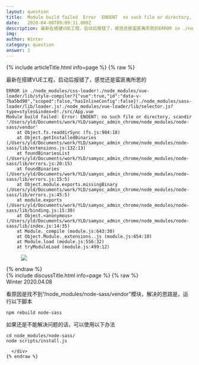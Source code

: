 ```yaml
---
layout: question
title:  Module build failed  Error  ENOENT  no such file or directory, scandir '/Users/yld/Documents/work/YLD/samyoc_admin_chrome/node_modules/node-sass/vendor'
date:   2020-04-08T09:09:31.000Z
description: 最新在搭建VUE工程，启动后报错了，感觉还是蛮匪夷所思的ERROR in ./node_modules/css-loader\!./node_modules/...
img: 
author: Winter
category: question
answer: 1
---
```

<div class="article-root">
  <div class="article">
    {% include articleTitle.html info=page %}
    {% raw %}
    <div class="article-content"><p>最新在搭建VUE工程，启动后报错了，感觉还是蛮匪夷所思的</p><pre><code class="language-plaintext">ERROR in ./node_modules/css-loader!./node_modules/vue-loader/lib/style-compiler?{"vue":true,"id":"data-v-7ba5bd90","scoped":false,"hasInlineConfig":false}!./node_modules/sass-loader/lib/loader.js!./node_modules/vue-loader/lib/selector.js?type=styles&amp;index=0!./src/App.vue
Module build failed: Error: ENOENT: no such file or directory, scandir '/Users/yld/Documents/work/YLD/samyoc_admin_chrome/node_modules/node-sass/vendor'
    at Object.fs.readdirSync (fs.js:904:18)
    at Object.getInstalledBinaries (/Users/yld/Documents/work/YLD/samyoc_admin_chrome/node_modules/node-sass/lib/extensions.js:132:13)
    at foundBinariesList (/Users/yld/Documents/work/YLD/samyoc_admin_chrome/node_modules/node-sass/lib/errors.js:20:15)
    at foundBinaries (/Users/yld/Documents/work/YLD/samyoc_admin_chrome/node_modules/node-sass/lib/errors.js:15:5)
    at Object.module.exports.missingBinary (/Users/yld/Documents/work/YLD/samyoc_admin_chrome/node_modules/node-sass/lib/errors.js:45:5)
    at module.exports (/Users/yld/Documents/work/YLD/samyoc_admin_chrome/node_modules/node-sass/lib/binding.js:15:30)
    at Object.&lt;anonymous&gt; (/Users/yld/Documents/work/YLD/samyoc_admin_chrome/node_modules/node-sass/lib/index.js:14:35)
    at Module._compile (module.js:643:30)
    at Object.Module._extensions..js (module.js:654:10)
    at Module.load (module.js:556:32)
    at tryModuleLoad (module.js:499:12)</code></pre><figure class="image"><img src="https://www.samyoc.com/uploads/users/1/images/1586336920387.png"></figure></div>
    {% endraw %}
  </div>

  <div class="discuss-wrapper">
    {% include discussTitle.html info=page %}
    {% raw %}
    <div class="discuss-item">
        <div class="discuss-parent">
          <div class="discuss-meta">
            <span class="discuss-user">Winter</span>
            <span class="discuss-time">2020.04.08</span>
          </div>
          <div class="discuss-comment"><p>看原因是找不到“/node_modules/node-sass/vendor”模块，解决的思路是，运行以下脚本</p><pre><code class="language-plaintext">npm rebuild node-sass</code></pre><p>如果还是不能解决问题的话，可以使用以下办法</p><pre><code class="language-plaintext">cd node_modules/node-sass/
node scripts/install.js</code></pre></div>
        </div>
        
      </div>
    {% endraw %}
  </div>
<div>
